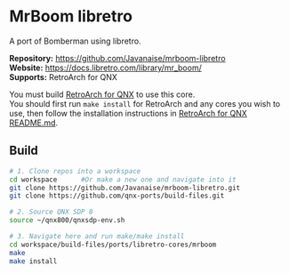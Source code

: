 # MrBoom libretro
A port of Bomberman using libretro.

**Repository:** https://github.com/Javanaise/mrboom-libretro \
**Website:** https://docs.libretro.com/library/mr_boom/ \
**Supports:** RetroArch for QNX

You must build [RetroArch for QNX](../../RetroArch/README.md) to use this core. \
You should first run `make install` for RetroArch and any cores you wish to use, then follow the installation instructions in [RetroArch for QNX README.md](../../RetroArch/README.md).

## Build
```bash
# 1. Clone repos into a workspace
cd workspace      #Or make a new one and navigate into it
git clone https://github.com/Javanaise/mrboom-libretro.git
git clone https://github.com/qnx-ports/build-files.git

# 2. Source QNX SDP 8
source ~/qnx800/qnxsdp-env.sh

# 3. Navigate here and run make/make install
cd workspace/build-files/ports/libretro-cores/mrboom
make
make install
```

